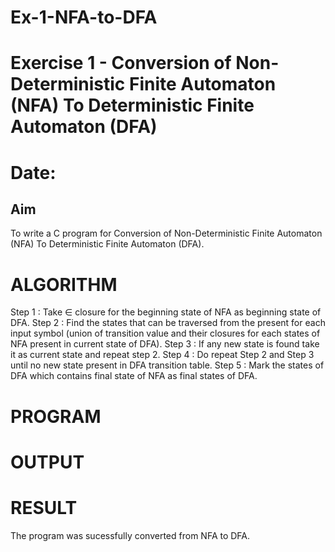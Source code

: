 
# Ex-1-NFA-to-DFA
# Exercise 1 - Conversion of Non-Deterministic Finite Automaton (NFA) To Deterministic Finite Automaton (DFA)

# Date: 
## Aim
To write a C program for Conversion of Non-Deterministic Finite Automaton (NFA) To 
Deterministic Finite Automaton (DFA).
# ALGORITHM
Step 1 : Take ∈ closure for the beginning state of NFA as beginning state of DFA. 
Step 2 : Find the states that can be traversed from the present for each input symbol (union of 
transition value and their closures for each states of NFA present in current state of DFA). 
Step 3 : If any new state is found take it as current state and repeat step 2. 
Step 4 : Do repeat Step 2 and Step 3 until no new state present in DFA transition table. 
Step 5 : Mark the states of DFA which contains final state of NFA as final states of DFA.
# PROGRAM
# OUTPUT 
# RESULT
The program was sucessfully converted from NFA to DFA.

